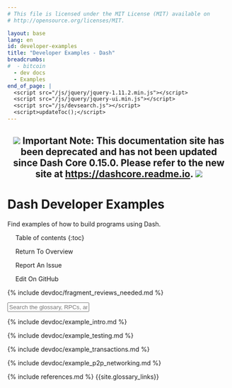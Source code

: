 ```yaml
---
# This file is licensed under the MIT License (MIT) available on
# http://opensource.org/licenses/MIT.

layout: base
lang: en
id: developer-examples
title: "Developer Examples - Dash"
breadcrumbs:
#  - bitcoin
  - dev docs
  - Examples
end_of_page: |
  <script src="/js/jquery/jquery-1.11.2.min.js"></script>
  <script src="/js/jquery/jquery-ui.min.js"></script>
  <script src="/js/devsearch.js"></script>
  <script>updateToc();</script>
---
```

<link rel="stylesheet" href="/css/jquery-ui.min.css">

<h2 style="text-align:center"><img src="/img/icons/icon_warning.svg"></img> Important Note: This documentation site has been deprecated and has not been updated since Dash Core 0.15.0. Please refer to the new site at <a href="https://dashcore.readme.io">https://dashcore.readme.io</a>. <img src="/img/icons/icon_warning.svg"></img></h2><!-- no subhead-links here -->

# Dash Developer Examples

<p class="summary">Find examples of how to build programs using Dash.</p>

<div markdown="1" id="toc" class="toc"><div markdown="1">

* Table of contents
{:toc}

<ul class="goback"><li><a href="/en/">Return To Overview</a></li></ul>
<ul class="reportissue"><li><a href="https://github.com/dash-docs/dash-docs/issues/new" onmouseover="updateIssue(event);">Report An Issue</a></li></ul>
<ul class="editsource"><li><a href="https://github.com/dash-docs/dash-docs/tree/master/_includes" onmouseover="updateSource(event);">Edit On GitHub</a></li></ul>

</div></div>
<div markdown="1" class="toccontent">

{% include devdoc/fragment_reviews_needed.md %}

<input id="glossary_term" class="glossary_term" placeholder="Search the glossary, RPCs, and more">

{% include devdoc/example_intro.md %}

{% include devdoc/example_testing.md %}

{% include devdoc/example_transactions.md %}

{% include devdoc/example_p2p_networking.md %}

<!-- Services like Blockcyper are more likely to be used by most than building a ground-up payment system
{% comment %}
  {% include devdoc/example_payment_processing.md %}
{% endcomment %}
-->

{% include references.md %}
{{site.glossary_links}}

</div>
